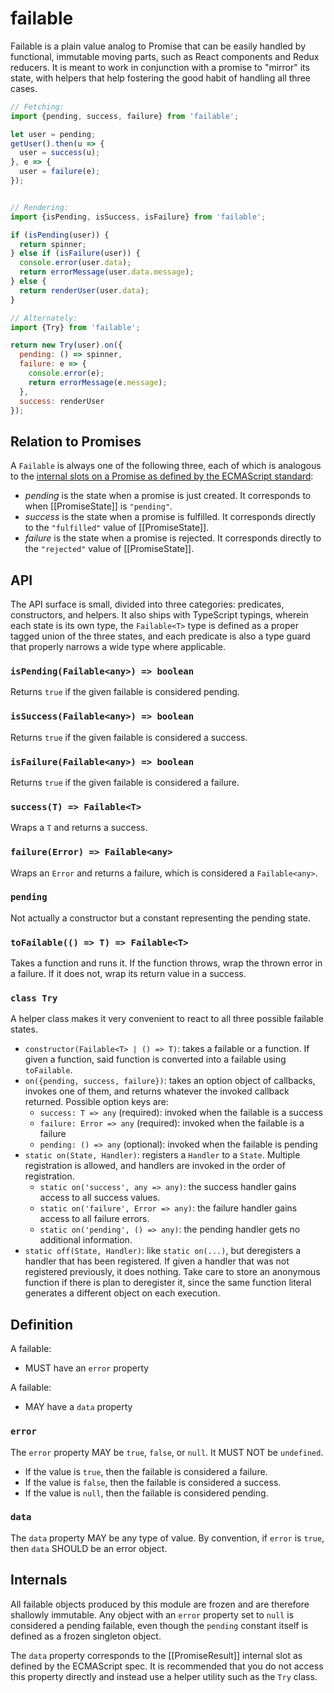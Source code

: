 # failable

Failable<T> is a plain value analog to Promise<T> that can be easily handled by
functional, immutable moving parts, such as React components and Redux reducers. It
is meant to work in conjunction with a promise to "mirror" its state, with helpers
that help fostering the good habit of handling all three cases.

```js
// Fetching:
import {pending, success, failure} from 'failable';

let user = pending;
getUser().then(u => {
  user = success(u);
}, e => {
  user = failure(e);
});


// Rendering:
import {isPending, isSuccess, isFailure} from 'failable';

if (isPending(user)) {
  return spinner;
} else if (isFailure(user)) {
  console.error(user.data);
  return errorMessage(user.data.message);
} else {
  return renderUser(user.data);
}

// Alternately:
import {Try} from 'failable';

return new Try(user).on({
  pending: () => spinner,
  failure: e => {
    console.error(e);
    return errorMessage(e.message);
  },
  success: renderUser
});
```

## Relation to Promises

A `Failable` is always one of the following three, each of which is analogous to
the [internal slots on a Promise as defined by the ECMAScript standard](http://www.ecma-international.org/ecma-262/6.0/#sec-properties-of-promise-instances):
- _pending_ is the state when a promise is just created. It corresponds to when
  [[PromiseState]] is `"pending"`.
- _success_ is the state when a promise is fulfilled. It corresponds directly
  to the `"fulfilled"` value of [[PromiseState]].
- _failure_ is the state when a promise is rejected. It corresponds directly
  to the `"rejected"` value of [[PromiseState]].

## API

The API surface is small, divided into three categories: predicates, constructors,
and helpers. It also ships with TypeScript typings, wherein each state is its
own type, the `Failable<T>` type is defined as a proper tagged union of the
three states, and each predicate is also a type guard that properly narrows a
wide type where applicable.

### `isPending(Failable<any>) => boolean`
Returns `true` if the given failable is considered pending.

### `isSuccess(Failable<any>) => boolean`
Returns `true` if the given failable is considered a success.

### `isFailure(Failable<any>) => boolean`
Returns `true` if the given failable is considered a failure.

### `success(T) => Failable<T>`
Wraps a `T` and returns a success.

### `failure(Error) => Failable<any>`
Wraps an `Error` and returns a failure, which is considered a `Failable<any>`.

### `pending`
Not actually a constructor but a constant representing the pending state.

### `toFailable(() => T) => Failable<T>`
Takes a function and runs it. If the function throws, wrap the thrown error in a
failure. If it does not, wrap its return value in a success.

### `class Try`
A helper class makes it very convenient to react to all three possible failable
states.

- `constructor(Failable<T> | () => T)`: takes a failable or a function. If given a
  function, said function is converted into a failable using `toFailable`.
- `on({pending, success, failure})`: takes an option object of callbacks, invokes
  one of them, and returns whatever the invoked callback returned. Possible option
  keys are:
  - `success: T => any` (required): invoked when the failable is a success
  - `failure: Error => any` (required): invoked when the failable is a failure
  - `pending: () => any` (optional): invoked when the failable is pending
- `static on(State, Handler)`: registers a `Handler` to a `State`. Multiple
  registration is allowed, and handlers are invoked in the order of registration.
  - `static on('success', any => any)`: the success handler gains access to all
    success values.
  - `static on('failure', Error => any)`: the failure handler gains access to all
    failure errors.
  - `static on('pending', () => any)`: the pending handler gets no additional
    information.
- `static off(State, Handler)`: like `static on(...)`, but deregisters a handler
  that has been registered. If given a handler that was not registered previously,
  it does nothing. Take care to store an anonymous function if there is plan to
  deregister it, since the same function literal generates a different object on
  each execution.

## Definition

A failable:
- MUST have an `error` property

A failable:
- MAY have a `data` property

### `error`

The `error` property MAY be `true`, `false`, or `null`. It MUST NOT be
`undefined`.

- If the value is `true`, then the failable is considered a failure.
- If the value is `false`, then the failable is considered a success.
- If the value is `null`, then the failable is considered pending.

### `data`

The `data` property MAY be any type of value. By convention, if `error` is
`true`, then `data` SHOULD be an error object.

## Internals

All failable objects produced by this module are frozen and are therefore
shallowly immutable. Any object with an `error` property set to `null` is
considered a pending failable, even though the `pending` constant itself is
defined as a frozen singleton object.

The `data` property corresponds to the [[PromiseResult]] internal slot as
defined by the ECMAScript spec. It is recommended that you do not access this
property directly and instead use a helper utility such as the `Try` class.
